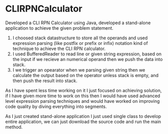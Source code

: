 # CLIRPNCalculator
Developed a CLI RPN Calculator using Java, developed a stand-alone application to achieve the given problem statement.

1. I choosed stack datastructure to store all the operands and used expression parsing (like postfix or prefix or infix) notation kind of technique to achieve the CLI RPN calculator.
2. I used BufferedReader to read line or given string expression, based on the input if we recieve an numerical operand then we push the data into stack.
3. I we trigger an opearator when we parsing given string then we calculate the output based on the operator unless stack is empty, and then push the result into stack.

As I have spent less time working on it I just focused on achieving solution, if I have given more time to work on this then I would have used advanced level expression parsing techniques and would have worked on improving code quality by diving everything into segments.

As I just created stand-alone application I just used single class to develop entire application, we can just download the source code and run the main method.
